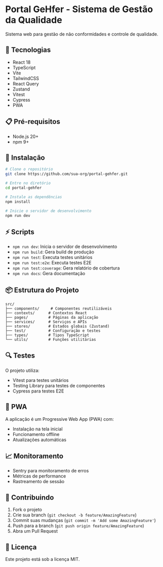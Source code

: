 # Portal GeHfer - Sistema de Gestão da Qualidade

Sistema web para gestão de não conformidades e controle de qualidade.

## 🚀 Tecnologias

- React 18
- TypeScript
- Vite
- TailwindCSS
- React Query
- Zustand
- Vitest
- Cypress
- PWA

## 📋 Pré-requisitos

- Node.js 20+
- npm 9+

## 🔧 Instalação

```bash
# Clone o repositório
git clone https://github.com/sua-org/portal-gehfer.git

# Entre no diretório
cd portal-gehfer

# Instale as dependências
npm install

# Inicie o servidor de desenvolvimento
npm run dev
```

## ⚡ Scripts

- `npm run dev`: Inicia o servidor de desenvolvimento
- `npm run build`: Gera build de produção
- `npm run test`: Executa testes unitários
- `npm run test:e2e`: Executa testes E2E
- `npm run test:coverage`: Gera relatório de cobertura
- `npm run docs`: Gera documentação

## 📦 Estrutura do Projeto

```
src/
├── components/     # Componentes reutilizáveis
├── contexts/      # Contextos React
├── pages/         # Páginas da aplicação
├── services/      # Serviços e APIs
├── stores/        # Estados globais (Zustand)
├── test/          # Configuração e testes
├── types/         # Tipos TypeScript
└── utils/         # Funções utilitárias
```

## 🔍 Testes

O projeto utiliza:
- Vitest para testes unitários
- Testing Library para testes de componentes
- Cypress para testes E2E

## 📱 PWA

A aplicação é um Progressive Web App (PWA) com:
- Instalação na tela inicial
- Funcionamento offline
- Atualizações automáticas

## 📈 Monitoramento

- Sentry para monitoramento de erros
- Métricas de performance
- Rastreamento de sessão

## 🤝 Contribuindo

1. Fork o projeto
2. Crie sua branch (`git checkout -b feature/AmazingFeature`)
3. Commit suas mudanças (`git commit -m 'Add some AmazingFeature'`)
4. Push para a branch (`git push origin feature/AmazingFeature`)
5. Abra um Pull Request

## 📄 Licença

Este projeto está sob a licença MIT.